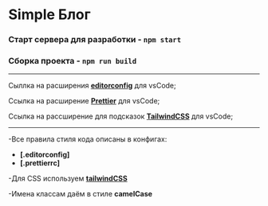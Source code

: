 # **Simple Блог**

### Старт сервера для разработки - **`npm start`**

### Сборка проекта - **`npm run build`**

---

Сыллка на расширения **[editorconfig](https://marketplace.visualstudio.com/items?itemName=EditorConfig.EditorConfig)** для vsCode;

Ссылка на расширение **[Prettier](https://marketplace.visualstudio.com/items?itemName=esbenp.prettier-vscode)** для vsCode;

Ссылка на рассширение для подсказок **[TailwindCSS](https://marketplace.visualstudio.com/items?itemName=bradlc.vscode-tailwindcss)** для vsCode;

---

-Все правила стиля кода описаны в конфигах:

-  **[.editorconfig]**
-  **[.prettierrc]**

-Для CSS используем **[tailwindCSS](https://tailwindcss.com/)**

-Имена классам даём в стиле **camelCase**
